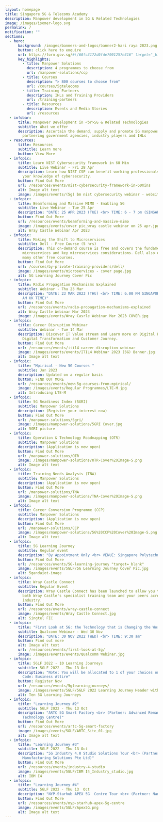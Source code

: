 ```yaml
---
layout: homepage
title: Singapore 5G & Telecoms Academy
description: Manpower development in 5G & Related Technologies
image: /images/isomer-logo.svg
permalink: /
notification: ""
sections:
  - hero:
      background: /images/banners-and-logos/banner2-hari raya 2023.png
      button: click here to enquire
      url: https://form.gov.sg/#!/60fc3172d0fde7001257e316" target="_blank
      key_highlights:
        - title: Manpower Solutions
          description: 4 programmes to choose from
          url: /manpower-solutions/ccp
        - title: Courses
          description: "> 800 courses to choose from"
          url: /courses/5gtelecoms
        - title: Training Partners
          description: IHLs and Training Providers
          url: /training-partners
        - title: Resources
          description: Events and Media Stories
          url: /resources
  - infobar:
      title: Manpower Development in <br>5G & Related Technologies
      subtitle: What we offer
      description: Ascertain the demand, supply and promote 5G manpower development by
        partnering government agencies, industry players and IHLs
  - resources:
      title: Resources
      subtitle: Learn more
      button: View More
  - infopic:
      title: Learn NIST Cybersecurity Framework in 60 Min
      subtitle: Live Webinar - Fri 28 Apr
      description: Learn how NIST CSF can benefit working professionals by enhancing
        your knowledge of cybersecurity.
      button: Find Out More
      url: /resources/events/nist-cybersecurity-framework-in-60mins
      alt: Image alt text
      image: /images/events/(5g) bm nist cybersecurity webinar - website cover pic.jpg
  - infopic:
      title: Beamforming and Massive MIMO - Enabling 5G
      subtitle: Live Webinar - Tue 25 Apr
      description: "DATE: 25 APR 2023 (TUE) <br> TIME: 6 - 7 pm (SINGAPORE Time)"
      button: Find Out More
      url: /resources/events/beamforming-and-massive-mimo
      image: /images/events/cover pic_wray castle webinar on 25 apr.jpg
      alt: Wray Castle Webinar Apr 2023
  - infopic:
      title: Making the Shift to Microservices
      subtitle: Dell - Free Course (5 hrs)
      description: This on-demand course is free and covers the fundamentals of
        microservices and key microservices considerations. Dell also offers
        many other free courses.
      button: Find Out More
      url: /courses/by-private-training-providers/dell/
      image: /images/events/microservices - cover page.jpg
      alt: 5G Learning Journey Cover Pic
  - infopic:
      title: Radio Propagation Mechanisms Explained
      subtitle: Webinar - Thu 23 Mar
      description: "DATE: 23 MAR 2023 (THU) <br> TIME: 6.00 PM SINGAPORE TIME (10.00
        AM UK TIME)"
      button: Find Out More
      url: /resources/events/radio-propagation-mechanisms-explained
      alt: Wray Castle Webinar Mar 2023
      image: /images/events/Wray Casrle Webinar Mar 2023 COVER.jpg
  - infopic:
      title: Career Disruption Webinar
      subtitle: Webinar - Tue 14 Mar
      description: Discover IT Value stream and Learn more on Digital Products,
        Digital Transformation and Customer Journey.
      button: Find Out More
      url: /resources/events/itil4-career-disruption-webinar
      image: /images/events/events/ITIL4 Webinar 2023 (5G) Banner.jpg
      alt: Image alt text
  - infopic:
      title: "Mpirical - New 5G Courses "
      subtitle: Jan 2023
      description: Updated on a regular basis
      button: FIND OUT MORE
      url: /resources/events/new-5g-courses-from-mpirical/
      image: /images/events/Regular Programmes/LTE-M.jpg
      alt: Introducing LTE-M
  - infopic:
      title: 5G Readiness Index (5GRI)
      subtitle: Manpower Solutions
      description: (Register your interest now)
      button: Find Out More
      url: /manpower-solutions/5gri/
      image: /images/manpower-solutions/5GRI Cover.jpg
      alt: 5GRI picture
  - infopic:
      title: Operation & Technology Roadmapping (OTR)
      subtitle: Manpower Solutions
      description: (Application is now open)
      button: Find Out More
      url: /manpower-solutions/OTR
      image: /images/manpower-solutions/OTR-Cover%20Image-S.png
      alt: Image alt text
  - infopic:
      title: Training Needs Analysis (TNA)
      subtitle: Manpower Solutions
      description: (Application is now open)
      button: Find Out More
      url: /manpower-solutions/TNA
      image: /images/manpower-solutions/TNA-Cover%20Image-S.png
      alt: Image alt text
  - infopic:
      title: Career Conversion Programme (CCP)
      subtitle: Manpower Solutions
      description: (Application is now open)
      button: Find Out More
      url: /manpower-solutions/CCP
      image: /images/manpower-solutions/5G%20CCP%20Cover%20Image-S.png
      alt: Image alt text
  - infopic:
      title: 5G Learning Journey
      subtitle: Regular event
      description: "By Appointment Only <br> VENUE: Singapore Polytechnic"
      button: Find Out More
      url: /resources/events/5G-learning-journey "target=_blank"
      image: /images/events/5GLF/5G Learning Journey Cover Pic.jpg
      alt: 5gandaiot-image
  - infopic:
      title: Wray Castle Connect
      subtitle: Regular Event
      description: Wray Castle Connect has been launched to allow you to network with
        both Wray Castle's specialist training team and your peers across the
        industry.
      button: Find Out More
      url: /resources/events/wray-castle-connect
      image: /images/events/Wray Castle Connect.jpg
      alt: Singtel FIC
  - infopic:
      title: "First Look at 5G: the Technology that is Changing the World"
      subtitle: Qualcomm Webinar - Wed 30 Nov
      description: "DATE: 30 NOV 2022 (WED) <br> TIME: 9:30 am"
      button: Find out more
      alt: Image alt text
      url: /resources/events/first-look-at-5g/
      image: /images/events/events/Qualcomm Webinar.jpg
  - infopic:
      title: 5GLF 2022 - 10 Learning Journeys
      subtitle: 5GLF 2022 - Thu 13 Oct
      description: "Note: You will be allocated to 1 of your choices only. <br> Dress
        Code: Business Attire"
      button: Register Now
      url: /resources/events/5glearningjourneys/
      image: /images/events/5GLF/5GLF 2022 Learning Journey Header with Date.jpg
      alt: Ten 5G Learning Journeys
  - infopic:
      title: "Learning Journey #2"
      subtitle: 5GLF 2022 - Thu 13 Oct
      description: "ARTC 5G Smart Factory <br> (Partner: Advanced Remanufacturing and
        Technology Centre)"
      button: Find Out More
      url: /resources/events/artc-5g-smart-factory
      image: /images/events/5GLF/ARTC_Site_01.jpg
      alt: Image alt text
  - infopic:
      title: "Learning Journey #3"
      subtitle: 5GLF 2022 - Thu 13 Oct
      description: "5G Industry 4.0 Studio Solutions Tour <br> (Partner: IBM
        Manufacturing Solutions Pte Ltd)"
      button: Find Out More
      url: /resources/events/industry-4-studio
      image: /images/events/5GLF/IBM I4_Industry_studio.jpg
      alt: IBM I4
  - infopic:
      title: "Learning Journey #4"
      subtitle: 5GLF 2022 - Thu 13  Oct
      description: "NYP-Starhub APEX 5G  Centre Tour <br> (Partner: Nanyang Polytechnic)"
      button: Find Out More
      url: /resources/events/nyp-starhub-apex-5g-centre
      image: /images/events/5GLF/Apex5G.png
      alt: Image alt text
---
```

